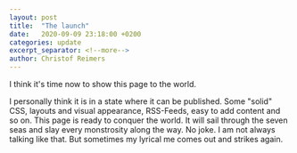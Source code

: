 ```yaml
---
layout: post
title:  "The launch"
date:   2020-09-09 23:18:00 +0200
categories: update
excerpt_separator: <!--more-->
author: Christof Reimers
---
```

I think it's time now to show this page to the world.
<!--more-->
I personally think it is in a state where it can be published. Some "solid" CSS, layouts and visual appearance, RSS-Feeds, easy to add content and so on. This page is ready to conquer the world. It will sail through the seven seas and slay every monstrosity along the way. No joke. I am not always talking like that. But sometimes my lyrical me comes out and strikes again.